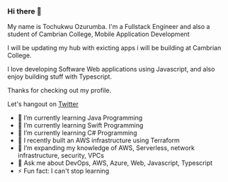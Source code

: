 ### Hi there 👋

My name is Tochukwu Ozurumba. I'm a Fullstack Engineer and also a student of Cambrian College, Mobile Application Development

I will be updating my hub with exicting apps i will be building at Cambrian College.

I love developing Software Web applications using Javascript, and also enjoy building stuff with Typescript.

Thanks for checking out my profile.

Let's hangout on [Twitter](https://twitter.com/Tueloper)

- 🔭 I’m currently learning Java Programming
- 🌱 I’m currently learning Swift Programming
- 🌱 I’m currently learning C# Programming
- 🌱 I recently built an AWS infrastructure using Terraform
- 👯 I’m expanding my knowledge of AWS, Serverless, network infrastructure, security, VPCs
- 💬 Ask me about DevOps, AWS, Azure, Web, Javascript, Typescript
- ⚡ Fun fact: I can't stop learning
